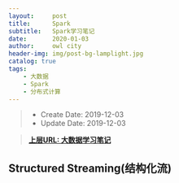 ```yaml
---
layout:     post
title:      Spark
subtitle:   Spark学习笔记
date:       2020-01-03
author:     owl city
header-img: img/post-bg-lamplight.jpg
catalog: true
tags:
    - 大数据
    - Spark
    - 分布式计算
---
```


> - Create Date: 2019-12-03
> - Update Date: 2019-12-03

> **[上层URL: 大数据学习笔记](http://owlcity.top/2019/01/01/TopBigData-BigDataLearning/)**

## Structured Streaming(结构化流)

####
